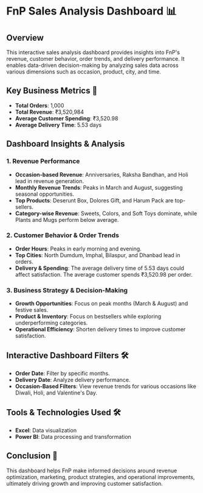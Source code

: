 # FnP Sales Analysis Dashboard 📊

## Overview
This interactive sales analysis dashboard provides insights into FnP's revenue, customer behavior, order trends, and delivery performance. It enables data-driven decision-making by analyzing sales data across various dimensions such as occasion, product, city, and time.

## Key Business Metrics 📌
- **Total Orders**: 1,000
- **Total Revenue**: ₹3,520,984
- **Average Customer Spending**: ₹3,520.98
- **Average Delivery Time**: 5.53 days

## Dashboard Insights & Analysis

### 1. Revenue Performance
- **Occasion-based Revenue**: Anniversaries, Raksha Bandhan, and Holi lead in revenue generation.
- **Monthly Revenue Trends**: Peaks in March and August, suggesting seasonal opportunities.
- **Top Products**: Deserunt Box, Dolores Gift, and Harum Pack are top-sellers.
- **Category-wise Revenue**: Sweets, Colors, and Soft Toys dominate, while Plants and Mugs perform below average.

### 2. Customer Behavior & Order Trends
- **Order Hours**: Peaks in early morning and evening.
- **Top Cities**: North Dumdum, Imphal, Bilaspur, and Dhanbad lead in orders.
- **Delivery & Spending**: The average delivery time of 5.53 days could affect satisfaction. The average customer spends ₹3,520.98 per order.

### 3. Business Strategy & Decision-Making
- **Growth Opportunities**: Focus on peak months (March & August) and festive sales.
- **Product & Inventory**: Focus on bestsellers while exploring underperforming categories.
- **Operational Efficiency**: Shorten delivery times to improve customer satisfaction.

## Interactive Dashboard Filters 🛠
- **Order Date**: Filter by specific months.
- **Delivery Date**: Analyze delivery performance.
- **Occasion-Based Filters**: View revenue trends for various occasions like Diwali, Holi, and Valentine's Day.

## Tools & Technologies Used 🛠
- **Excel**: Data visualization
- **Power BI**: Data processing and transformation

## Conclusion 🚀
This dashboard helps FnP make informed decisions around revenue optimization, marketing, product strategies, and operational improvements, ultimately driving growth and improving customer satisfaction.
